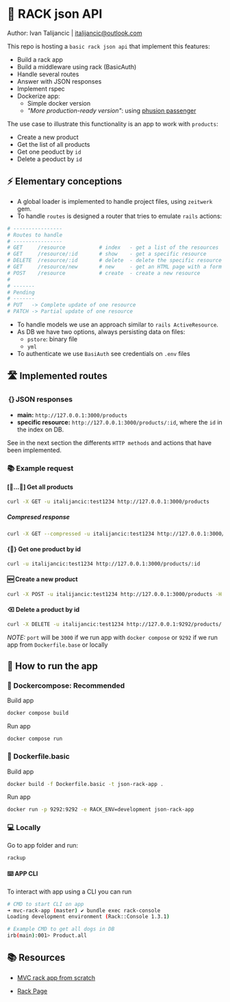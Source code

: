 # 💎 RACK json API
Author: Ivan Talijancic | italijancic@outlook.com

This repo is hosting a `basic rack json api` that implement this features:

- Build a rack app
- Build a middleware using rack (BasicAuth)
- Handle several routes
- Answer with JSON responses
- Implement rspec
- Dockerize app:
  - Simple docker version
  - _"More production-ready version"_: using [phusion passenger](https://github.com/phusion/passenger)

The use case to illustrate this functionality is an app to work with `products`:

- Create a new product
- Get the list of all products
- Get one peoduct by `id`
- Delete a peoduct by `id`

## ⚡️ Elementary conceptions
- A global loader is implemented to handle project files, using `zeitwerk` gem.
- To handle `routes` is designed a router that tries to emulate `rails` actions:

```rb
# ----------------
# Routes to handle
# ----------------
# GET     /resource           # index   - get a list of the resources
# GET     /resource/:id       # show    - get a specific resource
# DELETE  /resource/:id       # delete  - delete the specific resource
# GET     /resource/new       # new     - get an HTML page with a form
# POST    /resource           # create  - create a new resource
#
# -------
# Pending
# -------
# PUT   -> Complete update of one resource
# PATCH -> Partial update of one resource
```
- To handle models we use an approach similar to `rails ActiveResource`.
- As DB we have two options, always persisting data on files:
  - `pstore`: binary file
  - `yml`
- To authenticate we use `BasiAuth` see credentials on `.env` files

## 🛣️ Implemented routes

### ｛｝JSON responses
  - **main:** `http://127.0.0.1:3000/products`
  - **specific resource:** `http://127.0.0.1:3000/products/:id`, where the `id` in the index on DB.

See in the next section the differents `HTTP methods` and actions that have been implemented.

### 📚 Example request

#### [💎...💎] Get all products

```bash
curl -X GET -u italijancic:test1234 http://127.0.0.1:3000/products
```
##### Compresed response

```bash
curl -X GET --compressed -u italijancic:test1234 http://127.0.0.1:3000/products
```

#### {💎} Get one product by id

```bash
curl -u italijancic:test1234 http://127.0.0.1:3000/products/:id
```

#### 🆕 Create a new product

```bash
curl -X POST -u italijancic:test1234 http://127.0.0.1:3000/products -H "Content-Type: application/json" -d '{"name":"product_name", "price": 10}'
```

#### ⌫ Delete a product by id

```bash
curl -X DELETE -u italijancic:test1234 http://127.0.0.1:9292/products/:id
```

*NOTE:* `port` will be `3000` if we run app with `docker compose` or `9292` if we run app from `Dockerfile.base` or locally

## 🚀 How to run the app

### 🐳 Dockercompose: Recommended

Build app

```bash
docker compose build
```

Run app

```bash
docker compose run
```

### 🐳 Dockerfile.basic

Build app

```bash
docker build -f Dockerfile.basic -t json-rack-app .
```

Run app

```bash
docker run -p 9292:9292 -e RACK_ENV=development json-rack-app
```

### 💻 Locally
Go to app folder and run:

```bash
rackup
```

#### ⌨️ APP CLI

To interact with app using a CLI you can run

```bash
# CMD to start CLI on app
➜ mvc-rack-app (master) ✔ bundle exec rack-console
Loading development environment (Rack::Console 1.3.1)

# Example CMD to get all dogs in DB
irb(main):001> Product.all
```

## 📚 Resources

- [MVC rack app from scratch](https://tommaso.pavese.me/2016/06/05/a-rack-application-from-scratch-part-1-introducting-rack/#a-naive-and-incomplete-framework)

- [Rack Page](https://github.com/rack/rack)
